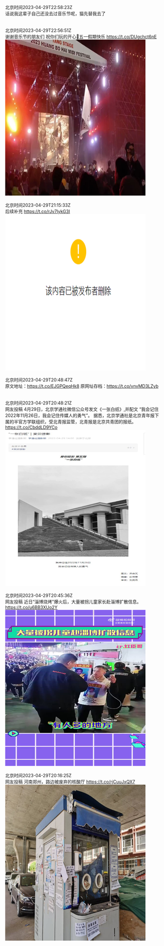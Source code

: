北京时间2023-04-29T22:58:23Z<br>话说我这辈子自己还没去过音乐节呢，猫先替我去了<br><br><br>北京时间2023-04-29T22:56:51Z<br>谢谢音乐节的朋友们
祝你们玩的开心💜五一假期快乐 https://t.co/DUgchct6nE<br><img src='/temp/video/2023/v-Month-4/av-Day-29/whyyoutouzhele/1652326084199829505_0.jpg' width='450' height='500'><br><br>北京时间2023-04-29T21:15:33Z<br>后续补充 https://t.co/rJv7lykG3I<br><img src='/temp/image/2023/v-Month-4/1652300591542988802_0.jpg' width='450' height='500'><br><br>北京时间2023-04-29T20:48:47Z<br>原文地址：https://t.co/EJGPQeqHk8
原网址存档：https://t.co/vnvMD3LZyb<br><br><br>北京时间2023-04-29T20:48:21Z<br>网友投稿
4月29日，北京学通社微信公众号发文《一张白纸》,并配文 “我会记住2022年11月26日，我会记住传媒人的勇气”。
据悉，北京学通社是北京青年报下属的半官方学联组织，受北青报监管，北青报是北京共青团的报纸。 https://t.co/CbddLD9YCo<br><img src='/temp/image/2023/v-Month-4/1652293745394479104_0.jpg' width='450' height='500'><br><br>北京时间2023-04-29T20:45:36Z<br>网友投稿
近日“淄博烧烤”爆火后，大量被拐儿童家长赴淄博扩散信息。 https://t.co/u6BB3XUo2Y<br><img src='/temp/video/2023/v-Month-4/av-Day-29/whyyoutouzhele/1652293054538104832_0.jpg' width='450' height='500'><br><br>北京时间2023-04-29T20:16:25Z<br>网友投稿
河南郑州，路边被废弃的核酸厅 https://t.co/rjCuuJxQX7<br><img src='/temp/image/2023/v-Month-4/1652285709594640384_0.jpg' width='450' height='500'><br><br>